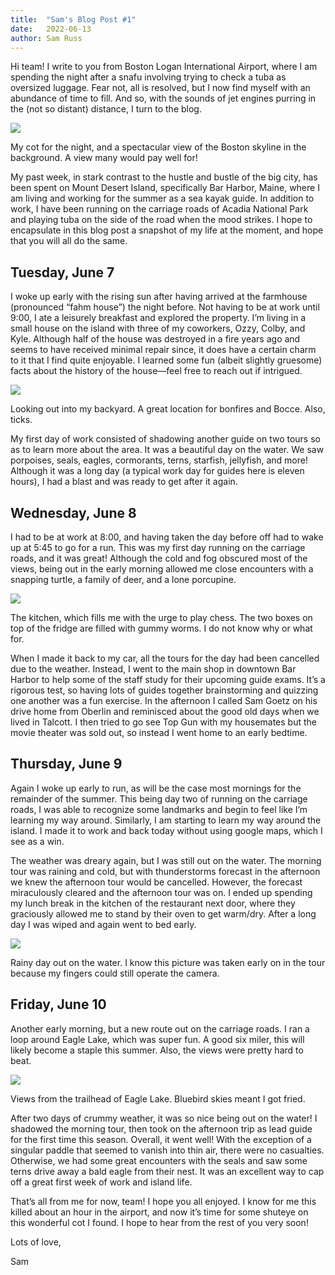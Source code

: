 ```yaml
---
title:  "Sam's Blog Post #1"
date:   2022-06-13
author: Sam Russ
---
```


Hi team! I write to you from Boston Logan International Airport, where I am spending the night after a snafu involving trying to check a tuba as oversized luggage. Fear not, all is resolved, but I now find myself with an abundance of time to fill. And so, with the sounds of jet engines purring in the (not so distant) distance, I turn to the blog.

![](https://lh3.googleusercontent.com/xJFUndXZjlYAMVdfTxtW3tzMYv-V6VTLZHL7NfhnaWHdJksC1XljWlpCaGG-sCvOFM0mDw_T2hUmdMvn_Bxhra0erT81xVAv7fmnUS9b1c2flzKjptIqAfGMjOqgKvAqTFulL7m_VWdsD3q3sQ)

My cot for the night, and a spectacular view of the Boston skyline in the background. A view many would pay well for!

My past week, in stark contrast to the hustle and bustle of the big city, has been spent on Mount Desert Island, specifically Bar Harbor, Maine, where I am living and working for the summer as a sea kayak guide. In addition to work, I have been running on the carriage roads of Acadia National Park and playing tuba on the side of the road when the mood strikes. I hope to encapsulate in this blog post a snapshot of my life at the moment, and hope that you will all do the same.

## Tuesday, June 7

I woke up early with the rising sun after having arrived at the farmhouse (pronounced “fahm house”) the night before. Not having to be at work until 9:00, I ate a leisurely breakfast and explored the property. I’m living in a small house on the island with three of my coworkers, Ozzy, Colby, and Kyle. Although half of the house was destroyed in a fire years ago and seems to have received minimal repair since, it does have a certain charm to it that I find quite enjoyable. I learned some fun (albeit slightly gruesome) facts about the history of the house—feel free to reach out if intrigued.

![](https://lh6.googleusercontent.com/igQoPbTJ7TVmm2Tjq3Fnp0IEK1BMtmeCu-5OUkNoA6RlrNl8LV7qLlMD8S1FQ8VsnKH_bujsMKkwmHmqpH8sqVJLi1ytVRj-UJXncE-ll7DNFU5rtw_NGtJCIVUh5QfztpVH-3AhW2f_gCkdig)

Looking out into my backyard. A great location for bonfires and Bocce. Also, ticks.

My first day of work consisted of shadowing another guide on two tours so as to learn more about the area. It was a beautiful day on the water. We saw porpoises, seals, eagles, cormorants, terns, starfish, jellyfish, and more! Although it was a long day (a typical work day for guides here is eleven hours), I had a blast and was ready to get after it again.

## Wednesday, June 8

I had to be at work at 8:00, and having taken the day before off had to wake up at 5:45 to go for a run. This was my first day running on the carriage roads, and it was great! Although the cold and fog obscured most of the views, being out in the early morning allowed me close encounters with a snapping turtle, a family of deer, and a lone porcupine. 

![](https://lh5.googleusercontent.com/abGuc5jLaYrAofQZi-sPFvS234-wjxT1xrqKApsPqtKP3gux0HnpAkW03rHW0y2G5OOXIRcjCfxa5D8EtZLeIUAIHk6ta4xMBhf33I0agz_mz-Mnlpsa-7vA38DjUdhrB_wto1dWRZkEiLBvYg)

The kitchen, which fills me with the urge to play chess. The two boxes on top of the fridge are filled with gummy worms. I do not know why or what for.

When I made it back to my car, all the tours for the day had been cancelled due to the weather. Instead, I went to the main shop in downtown Bar Harbor to help some of the staff study for their upcoming guide exams. It’s a rigorous test, so having lots of guides together brainstorming and quizzing one another was a fun exercise. In the afternoon I called Sam Goetz on his drive home from Oberlin and reminisced about the good old days when we lived in Talcott. I then tried to go see Top Gun with my housemates but the movie theater was sold out, so instead I went home to an early bedtime.

## Thursday, June 9

Again I woke up early to run, as will be the case most mornings for the remainder of the summer. This being day two of running on the carriage roads, I was able to recognize some landmarks and begin to feel like I’m learning my way around. Similarly, I am starting to learn my way around the island. I made it to work and back today without using google maps, which I see as a win.

The weather was dreary again, but I was still out on the water. The morning tour was raining and cold, but with thunderstorms forecast in the afternoon we knew the afternoon tour would be cancelled. However, the forecast miraculously cleared and the afternoon tour was on. I ended up spending my lunch break in the kitchen of the restaurant next door, where they graciously allowed me to stand by their oven to get warm/dry. After a long day I was wiped and again went to bed early.

![](https://lh4.googleusercontent.com/33_7R7Bi-BKoTrLTBI3ZMLBqhyziNMOX5nL0vPQ1MrC4ntZRW8B7XU-UXR0leE_BZIRg4z4INwc60gQjMKUqEWwO8AV1B2-BmhaCmzOvcvoHRjEjAmU95NS0RfVaDIGnttQh5mYJyvXDDn3HdQ)

Rainy day out on the water. I know this picture was taken early on in the tour because my fingers could still operate the camera.

## Friday, June 10

Another early morning, but a new route out on the carriage roads. I ran a loop around Eagle Lake, which was super fun. A good six miler, this will likely become a staple this summer. Also, the views were pretty hard to beat.

![](https://lh5.googleusercontent.com/uDKht6vjkzvYa-R3sO6DtPDTxSEMSxeeiOd7yVLDciFkBF20cA4AeypNmU_Ha_ueyC_-4uJR3czsfYAmvEgnrDhvTlzTBURPOcPRxGLDirxnpIJtPchNN-g0NmhHiYWt-CjfmZAEWPQDT9krWQ)

Views from the trailhead of Eagle Lake. Bluebird skies meant I got fried.

After two days of crummy weather, it was so nice being out on the water! I shadowed the morning tour, then took on the afternoon trip as lead guide for the first time this season. Overall, it went well! With the exception of a singular paddle that seemed to vanish into thin air, there were no casualties. Otherwise, we had some great encounters with the seals and saw some terns drive away a bald eagle from their nest. It was an excellent way to cap off a great first week of work and island life.

That’s all from me for now, team! I hope you all enjoyed. I know for me this killed about an hour in the airport, and now it’s time for some shuteye on this wonderful cot I found. I hope to hear from the rest of you very soon!

Lots of love,

Sam